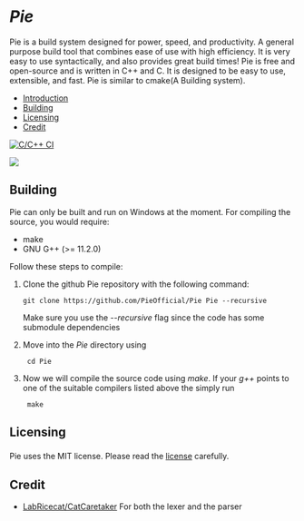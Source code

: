 # ***Pie***
Pie is a build system designed for power, speed, and productivity. A general purpose build tool that combines ease of use with high efficiency. It is very easy to use syntactically, and also provides great build times! Pie is free and open-source and is written in C++ and C. It is designed to be easy to use, extensible, and fast. Pie is similar to cmake(A Building system).
 - [Introduction](#Pie)
- [Building](#Building)
- [Licensing](#licensing)
- [Credit](#Credit)

[![C/C++ CI](https://github.com/PieOfficial/Pie/actions/workflows/c-cpp.yml/badge.svg?branch=main&event=push)](https://github.com/PieOfficial/Pie/actions/workflows/c-cpp.yml)

<div id="badges">
 <img src="https://img.shields.io/github/license/PieOfficial/Pie"/>  
</div>

##  Building
Pie can only be built and run on Windows at the moment.
For compiling the source, you would require:
- make
- GNU G++ (>= 11.2.0)

Follow these steps to compile:
1. Clone the github Pie repository with the following command:
   ```
   git clone https://github.com/PieOfficial/Pie Pie --recursive
   ``` 
   Make sure you use the *--recursive* flag since the code has some submodule dependencies
    
2. Move into the *Pie* directory using 

        cd Pie
3. Now we will compile the source code using *make*. If your *g++* points to one of the suitable compilers listed above the simply run 
    
        make
        
        
##  Licensing </p>
Pie uses the MIT license. Please read the [license](https://github.com/PieOfficial/Pie/blob/main/LICENSE) carefully.
## Credit
- [LabRicecat/CatCaretaker](https://github.com/LabRicecat/CatCaretaker "LabRicecat/CatCaretaker") For both the lexer and the parser
